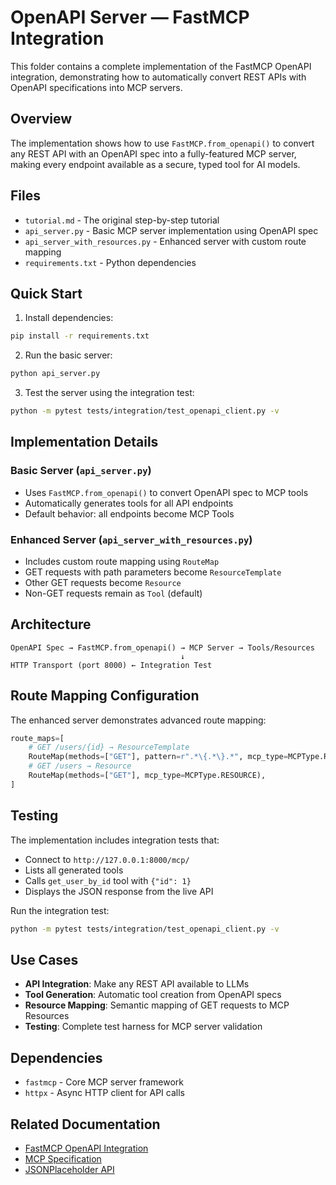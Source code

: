 # OpenAPI Server — FastMCP Integration

This folder contains a complete implementation of the FastMCP OpenAPI integration, demonstrating how to automatically convert REST APIs with OpenAPI specifications into MCP servers.

## Overview

The implementation shows how to use `FastMCP.from_openapi()` to convert any REST API with an OpenAPI spec into a fully-featured MCP server, making every endpoint available as a secure, typed tool for AI models.

## Files

- `tutorial.md` - The original step-by-step tutorial
- `api_server.py` - Basic MCP server implementation using OpenAPI spec
- `api_server_with_resources.py` - Enhanced server with custom route mapping
- `requirements.txt` - Python dependencies

## Quick Start

1. Install dependencies:
```bash
pip install -r requirements.txt
```

2. Run the basic server:
```bash
python api_server.py
```

3. Test the server using the integration test:
```bash
python -m pytest tests/integration/test_openapi_client.py -v
```

## Implementation Details

### Basic Server (`api_server.py`)

- Uses `FastMCP.from_openapi()` to convert OpenAPI spec to MCP tools
- Automatically generates tools for all API endpoints
- Default behavior: all endpoints become MCP Tools

### Enhanced Server (`api_server_with_resources.py`)

- Includes custom route mapping using `RouteMap`
- GET requests with path parameters become `ResourceTemplate`
- Other GET requests become `Resource`
- Non-GET requests remain as `Tool` (default)

## Architecture

```
OpenAPI Spec → FastMCP.from_openapi() → MCP Server → Tools/Resources
                                      ↓
HTTP Transport (port 8000) ← Integration Test
```

## Route Mapping Configuration

The enhanced server demonstrates advanced route mapping:

```python
route_maps=[
    # GET /users/{id} → ResourceTemplate
    RouteMap(methods=["GET"], pattern=r".*\{.*\}.*", mcp_type=MCPType.RESOURCE_TEMPLATE),
    # GET /users → Resource
    RouteMap(methods=["GET"], mcp_type=MCPType.RESOURCE),
]
```

## Testing

The implementation includes integration tests that:
- Connect to `http://127.0.0.1:8000/mcp/`
- Lists all generated tools
- Calls `get_user_by_id` tool with `{"id": 1}`
- Displays the JSON response from the live API

Run the integration test:
```bash
python -m pytest tests/integration/test_openapi_client.py -v
```

## Use Cases

- **API Integration**: Make any REST API available to LLMs
- **Tool Generation**: Automatic tool creation from OpenAPI specs
- **Resource Mapping**: Semantic mapping of GET requests to MCP Resources
- **Testing**: Complete test harness for MCP server validation

## Dependencies

- `fastmcp` - Core MCP server framework
- `httpx` - Async HTTP client for API calls

## Related Documentation

- [FastMCP OpenAPI Integration](https://fastmcp.dev/docs/openapi)
- [MCP Specification](https://modelcontextprotocol.io/specification)
- [JSONPlaceholder API](https://jsonplaceholder.typicode.com)